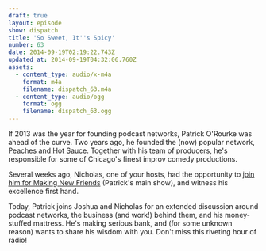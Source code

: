 ```yaml
---
draft: true
layout: episode
show: dispatch
title: 'So Sweet, It''s Spicy'
number: 63
date: 2014-09-19T02:19:22.743Z
updated_at: 2014-09-19T04:32:06.760Z
assets:
  - content_type: audio/x-m4a
    format: m4a
    filename: dispatch_63.m4a
  - content_type: audio/ogg
    format: ogg
    filename: dispatch_63.ogg
---
```

If 2013 was the year for founding podcast networks, Patrick O'Rourke was ahead of the curve. Two years ago, he founded the (now) popular network, [Peaches and Hot Sauce](http://peachesandhotsauce.com). Together with his team of producers, he's responsible for some of Chicago's finest improv comedy productions.

Several weeks ago, Nicholas, one of your hosts, had the opportunity to [join him for Making New Friends](http://peachesandhotsauce.com/podcasts/making-new-friends/better-than-jerky) (Patrick's main show), and witness his excellence first hand.

Today, Patrick joins Joshua and Nicholas for an extended discussion around podcast networks, the business (and work!) behind them, and his money-stuffed mattress. He's making serious bank, and (for some unknown reason) wants to share his wisdom with you. Don't miss this riveting hour of radio!